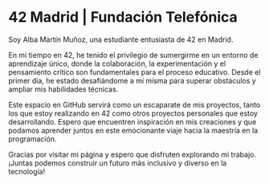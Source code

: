 # 42 Madrid | Fundación Telefónica

Soy Alba Martín Muñoz, una estudiante entusiasta de 42 en Madrid.

En mi tiempo en 42, he tenido el privilegio de sumergirme en un entorno de aprendizaje único, donde la colaboración, la experimentación y el pensamiento crítico son fundamentales para el proceso educativo. Desde el primer día, he estado desafiándome a mí misma para superar obstáculos y ampliar mis habilidades técnicas.

Este espacio en GitHub servirá como un escaparate de mis proyectos, tanto los que estoy realizando en 42 como otros proyectos personales que estoy desarrollando. Espero que encuentren inspiración en mis creaciones y que podamos aprender juntos en este emocionante viaje hacia la maestría en la programación.

Gracias por visitar mi página y espero que disfruten explorando mi trabajo. ¡Juntas podemos construir un futuro más inclusivo y diverso en la tecnología!
